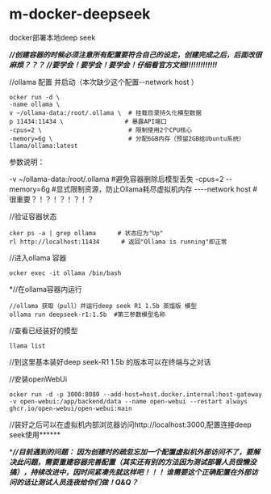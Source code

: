 # m-docker-deepseek
docker部署本地deep seek


*****//创建容器的时候必须注意所有配置要符合自己的设定，创建完成之后，后面改很麻烦？？？*****
*****//要学会！要学会！要学会！仔细看官方文档!!!!!!!!!!!!!*****

//ollama 配置 并启动（本次缺少这个配置--network host ）

	ocker run -d \
	-name ollama \
	v ~/ollama-data:/root/.ollama \  # 挂载目录持久化模型数据
	p 11434:11434 \                 # 暴露API端口
	-cpus=2 \                        # 限制使用2个CPU核心
	-memory=6g \                     # 分配6GB内存（预留2GB给Ubuntu系统）
	llama/ollama:latest


参数说明​：

-v ~/ollama-data:/root/.ollama	#避免容器删除后模型丢失
-cpus=2 --memory=6g	#显式限制资源，防止Ollama耗尽虚拟机内存
----network host	#很重要？！？！？！？！？

//验证容器状态

	cker ps -a | grep ollama      # 状态应为"Up"
 	rl http://localhost:11434      # 返回"Ollama is running"即正常


//进入ollama 容器

	ocker exec -it ollama /bin/bash

*//在ollama容器内运行

	//ollama 获取（pull）并运行deep seek R1 1.5b 蒸馏版 模型
	ollama run deepseek-r1:1.5b  #第三参数模型名称


//查看已经装好的模型

	llama list

//到这里基本装好deep seek-R1 1.5b 的版本可以在终端与之对话



//安装openWebUi

	ocker run -d -p 3000:8080 --add-host=host.docker.internal:host-gateway -v open-webui:/app/backend/data --name open-webui --restart always ghcr.io/open-webui/open-webui:main

//装好之后可以在虚拟机内部浏览器访问http://localhost:3000,配置连接deep seek使用******

******//目前遇到的问题：
因为创建时的疏忽忘加一个配置虚拟机外部访问不了，要解决此问题，需要重建容器完善配置（其实还有别的方法因为测试部署人员很懒没搞），持续改进中，因时间紧凑先就这样吧！！！
谁需要这个正确配置在外部访问的话让测试人员连夜给你们做！Q&Q？*****








